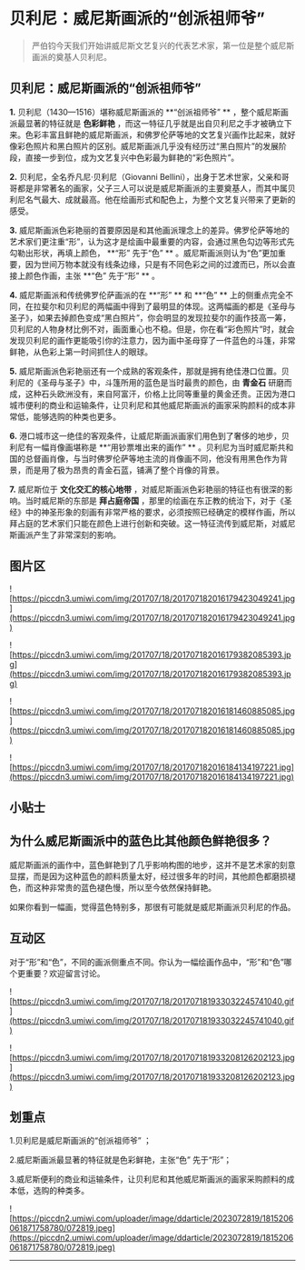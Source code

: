 # 贝利尼：威尼斯画派的“创派祖师爷”

> 严伯钧今天我们开始讲威尼斯文艺复兴的代表艺术家，第一位是整个威尼斯画派的奠基人贝利尼。

## 贝利尼：威尼斯画派的“创派祖师爷”

 **1.** 贝利尼（1430—1516）堪称威尼斯画派的 **“创派祖师爷” ** ，整个威尼斯画派最显著的特征就是 **色彩鲜艳** ，而这一特征几乎就是出自贝利尼之手才被确立下来。色彩丰富且鲜艳的威尼斯画派，和佛罗伦萨等地的文艺复兴画作比起来，就好像彩色照片和黑白照片的区别。威尼斯画派几乎没有经历过“黑白照片”的发展阶段，直接一步到位，成为文艺复兴中色彩最为鲜艳的“彩色照片”。

 **2.** 贝利尼，全名乔凡尼·贝利尼（Giovanni Bellini），出身于艺术世家，父亲和哥哥都是非常著名的画家，父子三人可以说是威尼斯画派的主要奠基人，而其中属贝利尼名气最大、成就最高。他在绘画形式和配色上，为整个文艺复兴带来了更新的感受。

 **3.** 威尼斯画派色彩艳丽的首要原因是和其他画派理念上的差异。佛罗伦萨等地的艺术家们更注重“形”，认为这才是绘画中最重要的内容，会通过黑色勾边等形式先勾勒出形状，再填上颜色， **“形” 先于“色” ** 。威尼斯画派则认为“色”更加重要，因为世间万物本就没有线条边缘，只是有不同色彩之间的过渡而已，所以会直接上颜色作画，主张 **“色” 先于“形” ** 。

 **4.** 威尼斯画派和传统佛罗伦萨画派的在 **“形” ** 和 **“色” ** 上的侧重点完全不同，在拉斐尔和贝利尼的两幅画中得到了最明显的体现。这两幅画的都是《圣母与圣子》，如果去掉颜色变成“黑白照片”，你会明显的发现拉斐尔的画作技高一筹，贝利尼的人物身材比例不对，画面重心也不稳。但是，你在看“彩色照片”时，就会发现贝利尼的画作更能吸引你的注意力，因为画中圣母穿了一件蓝色的斗篷，非常鲜艳，从色彩上第一时间抓住人的眼球。

 **5.** 威尼斯画派色彩艳丽还有一个成熟的客观条件，那就是拥有绝佳港口位置。贝利尼的《圣母与圣子》中，斗篷所用的蓝色是当时最贵的颜色，由 **青金石** 研磨而成，这种石头欧洲没有，来自阿富汗，价格上比同等重量的黄金还贵。正因为港口城市便利的商业和运输条件，让贝利尼和其他威尼斯画派的画家采购颜料的成本非常低，能够选购的种类也更多。

 **6.** 港口城市这一绝佳的客观条件，让威尼斯画派画家们用色到了奢侈的地步，贝利尼有一幅肖像画堪称是 **“用钞票堆出来的画作” ** 。贝利尼为当时威尼斯共和国的总督画肖像，与当时佛罗伦萨等地主流的肖像画不同，他没有用黑色作为背景，而是用了极为昂贵的青金石蓝，铺满了整个肖像的背景。

 **7.** 威尼斯位于 **文化交汇的核心地带** ，对威尼斯画派色彩艳丽的特征也有很深的影响。当时威尼斯的东部是 **拜占庭帝国** ，那里的绘画在东正教的统治下，对于《圣经》中的神圣形象的刻画有非常严格的要求，必须按照已经确定的模样作画，所以拜占庭的艺术家们只能在颜色上进行创新和突破。这一特征流传到威尼斯，对威尼斯画派产生了非常深刻的影响。

## 图片区

![https://piccdn3.umiwi.com/img/201707/18/201707182016179423049241.jpg](https://piccdn3.umiwi.com/img/201707/18/201707182016179423049241.jpg)

![https://piccdn3.umiwi.com/img/201707/18/201707182016179382085393.jpg](https://piccdn3.umiwi.com/img/201707/18/201707182016179382085393.jpg)

![https://piccdn3.umiwi.com/img/201707/18/201707182016181460885085.jpg](https://piccdn3.umiwi.com/img/201707/18/201707182016181460885085.jpg)

![https://piccdn3.umiwi.com/img/201707/18/201707182016184134197221.jpg](https://piccdn3.umiwi.com/img/201707/18/201707182016184134197221.jpg)

## 小贴士

## 为什么威尼斯画派中的蓝色比其他颜色鲜艳很多？

威尼斯画派的画作中，蓝色鲜艳到了几乎影响构图的地步，这并不是艺术家的刻意显摆，而是因为这种蓝色的颜料质量太好，经过很多年的时间，其他颜色都磨损褪色，而这种非常贵的蓝色褪色慢，所以至今依然保持鲜艳。

如果你看到一幅画，觉得蓝色特别多，那很有可能就是威尼斯画派贝利尼的作品。

## 互动区

对于“形”和“色”，不同的画派侧重点不同。你认为一幅绘画作品中，“形”和“色”哪个更重要？欢迎留言讨论。

![https://piccdn3.umiwi.com/img/201707/18/201707181933032245741040.gif](https://piccdn3.umiwi.com/img/201707/18/201707181933032245741040.gif)

![https://piccdn3.umiwi.com/img/201707/18/201707181933208126202123.jpg](https://piccdn3.umiwi.com/img/201707/18/201707181933208126202123.jpg)

## 划重点

1.贝利尼是威尼斯画派的“创派祖师爷” ；

2.威尼斯画派最显著的特征就是色彩鲜艳，主张“色” 先于“形”；

3.威尼斯便利的商业和运输条件，让贝利尼和其他威尼斯画派的画家采购颜料的成本低，选购的种类多。

![https://piccdn2.umiwi.com/uploader/image/ddarticle/2023072819/1815206061871758780/072819.jpeg](https://piccdn2.umiwi.com/uploader/image/ddarticle/2023072819/1815206061871758780/072819.jpeg)

---

